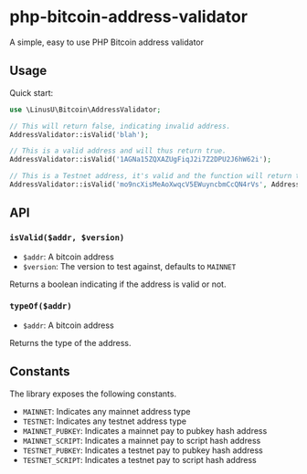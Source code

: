 # php-bitcoin-address-validator

A simple, easy to use PHP Bitcoin address validator

## Usage

Quick start:

```php
use \LinusU\Bitcoin\AddressValidator;

// This will return false, indicating invalid address.
AddressValidator::isValid('blah');

// This is a valid address and will thus return true.
AddressValidator::isValid('1AGNa15ZQXAZUgFiqJ2i7Z2DPU2J6hW62i');

// This is a Testnet address, it's valid and the function will return true.
AddressValidator::isValid('mo9ncXisMeAoXwqcV5EWuyncbmCcQN4rVs', AddressValidator::TESTNET);
```

## API

### `isValid($addr, $version)`

- `$addr`: A bitcoin address
- `$version`: The version to test against, defaults to `MAINNET`

Returns a boolean indicating if the address is valid or not.

### `typeOf($addr)`

- `$addr`: A bitcoin address

Returns the type of the address.

## Constants

The library exposes the following constants.

- `MAINNET`: Indicates any mainnet address type
- `TESTNET`: Indicates any testnet address type
- `MAINNET_PUBKEY`: Indicates a mainnet pay to pubkey hash address
- `MAINNET_SCRIPT`: Indicates a mainnet pay to script hash address
- `TESTNET_PUBKEY`: Indicates a testnet pay to pubkey hash address
- `TESTNET_SCRIPT`: Indicates a testnet pay to script hash address
